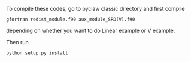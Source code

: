 To compile these codes, go to pyclaw classic directory and first compile 

`gfortran redist_module.f90 aux_module_SRD(V).f90`

depending on whether you want to do Linear example or V example.

Then run 

`python setup.py install`
